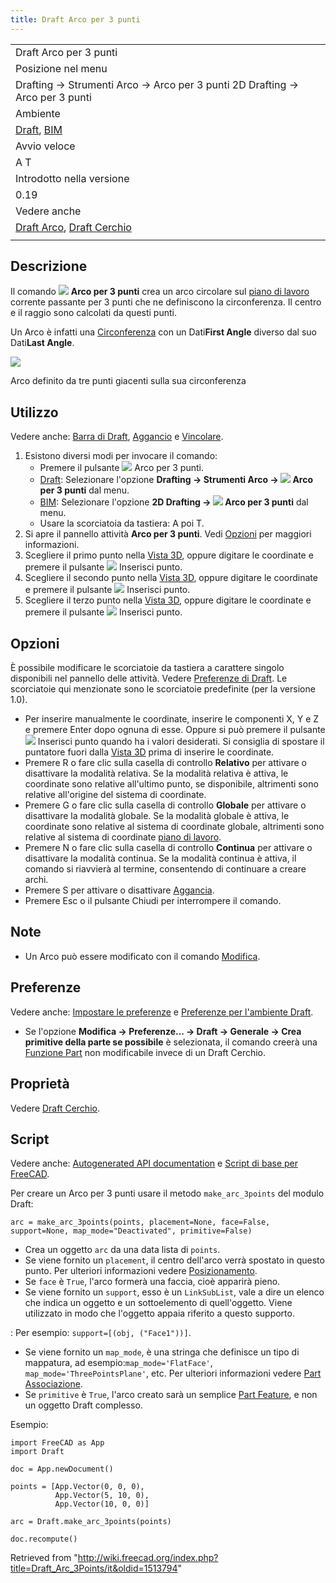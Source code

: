 ```yaml
---
title: Draft Arco per 3 punti
---
```

|  |
| --- |
| Draft Arco per 3 punti |
| Posizione nel menu |
| Drafting → Strumenti Arco → Arco per 3 punti 2D Drafting → Arco per 3 punti |
| Ambiente |
| [Draft](/Draft_Workbench/it "Draft Workbench/it"), [BIM](/BIM_Workbench/it "BIM Workbench/it") |
| Avvio veloce |
| A T |
| Introdotto nella versione |
| 0.19 |
| Vedere anche |
| [Draft Arco](/Draft_Arc/it "Draft Arc/it"), [Draft Cerchio](/Draft_Circle/it "Draft Circle/it") |
|  |

## Descrizione

Il comando ![](/images/Draft_Arc_3Points.svg) **Arco per 3 punti** crea un arco circolare sul [piano di lavoro](/Draft_SelectPlane/it "Draft SelectPlane/it") corrente passante per 3 punti che ne definiscono la circonferenza. Il centro e il raggio sono calcolati da questi punti.

Un Arco è infatti una [Circonferenza](/Draft_Circle/it "Draft Circle/it") con un Dati**First Angle** diverso dal suo Dati**Last Angle**.

![](/images/Draft_Arc_3Points_example.png)

Arco definito da tre punti giacenti sulla sua circonferenza

## Utilizzo

Vedere anche: [Barra di Draft](/Draft_Tray/it "Draft Tray/it"), [Aggancio](/Draft_Snap/it "Draft Snap/it") e [Vincolare](/Draft_Constrain/it "Draft Constrain/it").

1. Esistono diversi modi per invocare il comando:
   * Premere il pulsante ![](/images/Draft_Arc_3Points.svg) Arco per 3 punti.
   * [Draft](/Draft_Workbench/it "Draft Workbench/it"): Selezionare l'opzione **Drafting → Strumenti Arco → ![](/images/Draft_Arc_3Points.svg) Arco per 3 punti** dal menu.
   * [BIM](/BIM_Workbench/it "BIM Workbench/it"): Selezionare l'opzione **2D Drafting → ![](/images/Draft_Arc_3Points.svg) Arco per 3 punti** dal menu.
   * Usare la scorciatoia da tastiera: A poi T.
2. Si apre il pannello attività **Arco per 3 punti**. Vedi [Opzioni](#Options) per maggiori informazioni.
3. Scegliere il primo punto nella [Vista 3D](/3D_view/it "3D view/it"), oppure digitare le coordinate e premere il pulsante ![](/images/Draft_AddPoint.svg) Inserisci punto.
4. Scegliere il secondo punto nella [Vista 3D](/3D_view/it "3D view/it"), oppure digitare le coordinate e premere il pulsante ![](/images/Draft_AddPoint.svg) Inserisci punto.
5. Scegliere il terzo punto nella [Vista 3D](/3D_view/it "3D view/it"), oppure digitare le coordinate e premere il pulsante ![](/images/Draft_AddPoint.svg) Inserisci punto.

## Opzioni

È possibile modificare le scorciatoie da tastiera a carattere singolo disponibili nel pannello delle attività. Vedere [Preferenze di Draft](/Draft_Preferences/it "Draft Preferences/it"). Le scorciatoie qui menzionate sono le scorciatoie predefinite (per la versione 1.0).

* Per inserire manualmente le coordinate, inserire le componenti X, Y e Z e premere Enter dopo ognuna di esse. Oppure si può premere il pulsante ![](/images/Draft_AddPoint.svg) Inserisci punto quando ha i valori desiderati. Si consiglia di spostare il puntatore fuori dalla [Vista 3D](/3D_view/it "3D view/it") prima di inserire le coordinate.
* Premere R o fare clic sulla casella di controllo **Relativo** per attivare o disattivare la modalità relativa. Se la modalità relativa è attiva, le coordinate sono relative all'ultimo punto, se disponibile, altrimenti sono relative all'origine del sistema di coordinate.
* Premere G o fare clic sulla casella di controllo **Globale** per attivare o disattivare la modalità globale. Se la modalità globale è attiva, le coordinate sono relative al sistema di coordinate globale, altrimenti sono relative al sistema di coordinate [piano di lavoro](/Draft_SelectPlane/it "Draft SelectPlane/it").
* Premere N o fare clic sulla casella di controllo **Continua** per attivare o disattivare la modalità continua. Se la modalità continua è attiva, il comando si riavvierà al termine, consentendo di continuare a creare archi.
* Premere S per attivare o disattivare [Aggancia](/Draft_Snap "Draft Snap").
* Premere Esc o il pulsante Chiudi per interrompere il comando.

## Note

* Un Arco può essere modificato con il comando [Modifica](/Draft_Edit/it "Draft Edit/it").

## Preferenze

Vedere anche: [Impostare le preferenze](/Preferences_Editor/it "Preferences Editor/it") e [Preferenze per l'ambiente Draft](/Draft_Preferences/it "Draft Preferences/it").

* Se l'opzione **Modifica → Preferenze... → Draft → Generale → Crea primitive della parte se possibile** è selezionata, il comando creerà una [Funzione Part](/Part_Feature "Part Feature") non modificabile invece di un Draft Cerchio.

## Proprietà

Vedere [Draft Cerchio](/Draft_Circle/it#Propertietà "Draft Circle/it").

## Script

Vedere anche: [Autogenerated API documentation](https://freecad.github.io/SourceDoc/) e [Script di base per FreeCAD](/FreeCAD_Scripting_Basics/it "FreeCAD Scripting Basics/it").

Per creare un Arco per 3 punti usare il metodo `make_arc_3points` del modulo Draft:

```
arc = make_arc_3points(points, placement=None, face=False, support=None, map_mode="Deactivated", primitive=False)

```

* Crea un oggetto `arc` da una data lista di `points`.
* Se viene fornito un `placement`, il centro dell'arco verrà spostato in questo punto. Per ulteriori informazioni vedere [Posizionamento](/Placement/it "Placement/it").
* Se `face` è `True`, l'arco formerà una faccia, cioè apparirà pieno.
* Se viene fornito un `support`, esso è un `LinkSubList`, vale a dire un elenco che indica un oggetto e un sottoelemento di quell'oggetto. Viene utilizzato in modo che l'oggetto appaia riferito a questo supporto.

:   Per esempio: `support=[(obj, ("Face1"))]`.

* Se viene fornito un `map_mode`, è una stringa che definisce un tipo di mappatura, ad esempio:`map_mode='FlatFace'`, `map_mode='ThreePointsPlane'`, etc. Per ulteriori informazioni vedere [Part Associazione](/Part_EditAttachment/it "Part EditAttachment/it").
* Se `primitive` è `True`, l'arco creato sarà un semplice [Part Feature](/Part_Feature/it "Part Feature/it"), e non un oggetto Draft complesso.

Esempio:

```
import FreeCAD as App
import Draft

doc = App.newDocument()

points = [App.Vector(0, 0, 0),
          App.Vector(5, 10, 0),
          App.Vector(10, 0, 0)]

arc = Draft.make_arc_3points(points)

doc.recompute()

```

Retrieved from "<http://wiki.freecad.org/index.php?title=Draft_Arc_3Points/it&oldid=1513794>"